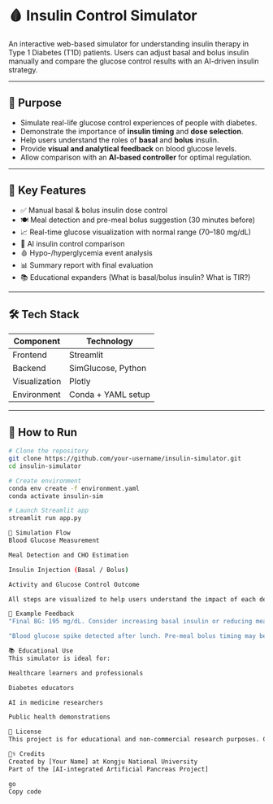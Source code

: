 # 🩸 Insulin Control Simulator

An interactive web-based simulator for understanding insulin therapy in Type 1 Diabetes (T1D) patients. Users can adjust basal and bolus insulin manually and compare the glucose control results with an AI-driven insulin strategy.

---

## 📌 Purpose

- Simulate real-life glucose control experiences of people with diabetes.
- Demonstrate the importance of **insulin timing** and **dose selection**.
- Help users understand the roles of **basal** and **bolus** insulin.
- Provide **visual and analytical feedback** on blood glucose levels.
- Allow comparison with an **AI-based controller** for optimal regulation.

---

## 🎯 Key Features

- ✅ Manual basal & bolus insulin dose control
- 🍽 Meal detection and pre-meal bolus suggestion (30 minutes before)
- 📈 Real-time glucose visualization with normal range (70–180 mg/dL)
- 🤖 AI insulin control comparison
- 🩸 Hypo-/hyperglycemia event analysis
- 📊 Summary report with final evaluation
- 📚 Educational expanders (What is basal/bolus insulin? What is TIR?)

---

## 🛠 Tech Stack

| Component   | Technology    |
|-------------|---------------|
| Frontend    | Streamlit     |
| Backend     | SimGlucose, Python |
| Visualization | Plotly     |
| Environment | Conda + YAML setup |

---

## 🔧 How to Run

```bash
# Clone the repository
git clone https://github.com/your-username/insulin-simulator.git
cd insulin-simulator

# Create environment
conda env create -f environment.yaml
conda activate insulin-sim

# Launch Streamlit app
streamlit run app.py

🧠 Simulation Flow
Blood Glucose Measurement

Meal Detection and CHO Estimation

Insulin Injection (Basal / Bolus)

Activity and Glucose Control Outcome

All steps are visualized to help users understand the impact of each decision.

💬 Example Feedback
"Final BG: 195 mg/dL. Consider increasing basal insulin or reducing meal CHO."

"Blood glucose spike detected after lunch. Pre-meal bolus timing may be delayed."

📚 Educational Use
This simulator is ideal for:

Healthcare learners and professionals

Diabetes educators

AI in medicine researchers

Public health demonstrations

📢 License
This project is for educational and non-commercial research purposes. Contact the maintainer for inquiries.

👨‍⚕️ Credits
Created by [Your Name] at Kongju National University
Part of the [AI-integrated Artificial Pancreas Project]

go
Copy code

